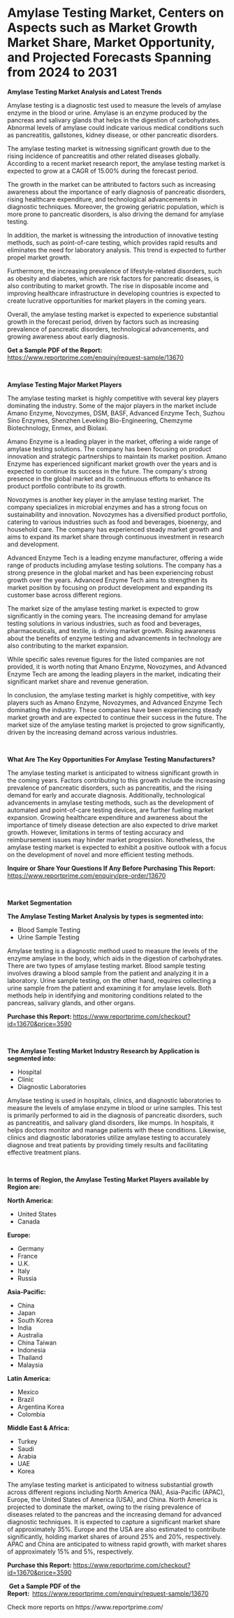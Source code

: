 <p><h1>Amylase Testing Market, Centers on Aspects such as Market Growth Market Share, Market Opportunity, and Projected Forecasts Spanning from 2024 to 2031</h1></p><p><strong>Amylase Testing Market Analysis and Latest Trends</strong></p>
<p><p>Amylase testing is a diagnostic test used to measure the levels of amylase enzyme in the blood or urine. Amylase is an enzyme produced by the pancreas and salivary glands that helps in the digestion of carbohydrates. Abnormal levels of amylase could indicate various medical conditions such as pancreatitis, gallstones, kidney disease, or other pancreatic disorders.</p><p>The amylase testing market is witnessing significant growth due to the rising incidence of pancreatitis and other related diseases globally. According to a recent market research report, the amylase testing market is expected to grow at a CAGR of 15.00% during the forecast period.</p><p>The growth in the market can be attributed to factors such as increasing awareness about the importance of early diagnosis of pancreatic disorders, rising healthcare expenditure, and technological advancements in diagnostic techniques. Moreover, the growing geriatric population, which is more prone to pancreatic disorders, is also driving the demand for amylase testing.</p><p>In addition, the market is witnessing the introduction of innovative testing methods, such as point-of-care testing, which provides rapid results and eliminates the need for laboratory analysis. This trend is expected to further propel market growth.</p><p>Furthermore, the increasing prevalence of lifestyle-related disorders, such as obesity and diabetes, which are risk factors for pancreatic diseases, is also contributing to market growth. The rise in disposable income and improving healthcare infrastructure in developing countries is expected to create lucrative opportunities for market players in the coming years.</p><p>Overall, the amylase testing market is expected to experience substantial growth in the forecast period, driven by factors such as increasing prevalence of pancreatic disorders, technological advancements, and growing awareness about early diagnosis.</p></p>
<p><strong>Get a Sample PDF of the Report:&nbsp;</strong> <a href="https://www.reportprime.com/enquiry/request-sample/13670">https://www.reportprime.com/enquiry/request-sample/13670</a></p>
<p>&nbsp;</p>
<p><strong>Amylase Testing Major Market Players</strong></p>
<p><p>The amylase testing market is highly competitive with several key players dominating the industry. Some of the major players in the market include Amano Enzyme, Novozymes, DSM, BASF, Advanced Enzyme Tech, Suzhou Sino Enzymes, Shenzhen Leveking Bio-Engineering, Chemzyme Biotechnology, Enmex, and Biolaxi.</p><p>Amano Enzyme is a leading player in the market, offering a wide range of amylase testing solutions. The company has been focusing on product innovation and strategic partnerships to maintain its market position. Amano Enzyme has experienced significant market growth over the years and is expected to continue its success in the future. The company's strong presence in the global market and its continuous efforts to enhance its product portfolio contribute to its growth.</p><p>Novozymes is another key player in the amylase testing market. The company specializes in microbial enzymes and has a strong focus on sustainability and innovation. Novozymes has a diversified product portfolio, catering to various industries such as food and beverages, bioenergy, and household care. The company has experienced steady market growth and aims to expand its market share through continuous investment in research and development.</p><p>Advanced Enzyme Tech is a leading enzyme manufacturer, offering a wide range of products including amylase testing solutions. The company has a strong presence in the global market and has been experiencing robust growth over the years. Advanced Enzyme Tech aims to strengthen its market position by focusing on product development and expanding its customer base across different regions.</p><p>The market size of the amylase testing market is expected to grow significantly in the coming years. The increasing demand for amylase testing solutions in various industries, such as food and beverages, pharmaceuticals, and textile, is driving market growth. Rising awareness about the benefits of enzyme testing and advancements in technology are also contributing to the market expansion.</p><p>While specific sales revenue figures for the listed companies are not provided, it is worth noting that Amano Enzyme, Novozymes, and Advanced Enzyme Tech are among the leading players in the market, indicating their significant market share and revenue generation.</p><p>In conclusion, the amylase testing market is highly competitive, with key players such as Amano Enzyme, Novozymes, and Advanced Enzyme Tech dominating the industry. These companies have been experiencing steady market growth and are expected to continue their success in the future. The market size of the amylase testing market is projected to grow significantly, driven by the increasing demand across various industries.</p></p>
<p>&nbsp;</p>
<p><strong>What Are The Key Opportunities For Amylase Testing Manufacturers?</strong></p>
<p><p>The amylase testing market is anticipated to witness significant growth in the coming years. Factors contributing to this growth include the increasing prevalence of pancreatic disorders, such as pancreatitis, and the rising demand for early and accurate diagnosis. Additionally, technological advancements in amylase testing methods, such as the development of automated and point-of-care testing devices, are further fueling market expansion. Growing healthcare expenditure and awareness about the importance of timely disease detection are also expected to drive market growth. However, limitations in terms of testing accuracy and reimbursement issues may hinder market progression. Nonetheless, the amylase testing market is expected to exhibit a positive outlook with a focus on the development of novel and more efficient testing methods.</p></p>
<p><strong>Inquire or Share Your Questions If Any Before Purchasing This Report:</strong> <a href="https://www.reportprime.com/enquiry/pre-order/13670">https://www.reportprime.com/enquiry/pre-order/13670</a></p>
<p>&nbsp;</p>
<p><strong>Market Segmentation</strong></p>
<p><strong>The Amylase Testing Market Analysis by types is segmented into:</strong></p>
<p><ul><li>Blood Sample Testing</li><li>Urine Sample Testing</li></ul></p>
<p><p>Amylase testing is a diagnostic method used to measure the levels of the enzyme amylase in the body, which aids in the digestion of carbohydrates. There are two types of amylase testing market. Blood sample testing involves drawing a blood sample from the patient and analyzing it in a laboratory. Urine sample testing, on the other hand, requires collecting a urine sample from the patient and examining it for amylase levels. Both methods help in identifying and monitoring conditions related to the pancreas, salivary glands, and other organs.</p></p>
<p><strong>Purchase this Report:&nbsp;</strong><a href="https://www.reportprime.com/checkout?id=13670&price=3590">https://www.reportprime.com/checkout?id=13670&price=3590</a></p>
<p>&nbsp;</p>
<p><strong>The Amylase Testing Market Industry Research by Application is segmented into:</strong></p>
<p><ul><li>Hospital</li><li>Clinic</li><li>Diagnostic Laboratories</li></ul></p>
<p><p>Amylase testing is used in hospitals, clinics, and diagnostic laboratories to measure the levels of amylase enzyme in blood or urine samples. This test is primarily performed to aid in the diagnosis of pancreatic disorders, such as pancreatitis, and salivary gland disorders, like mumps. In hospitals, it helps doctors monitor and manage patients with these conditions. Likewise, clinics and diagnostic laboratories utilize amylase testing to accurately diagnose and treat patients by providing timely results and facilitating effective treatment plans.</p></p>
<p>&nbsp;</p>
<p><strong>In terms of Region, the Amylase Testing Market Players available by Region are:</strong></p>
<p>
    <p> <strong> North America: </strong>
        <ul>
            <li>United States</li>
            <li>Canada</li>
        </ul>
        </p> 
    <p> <strong> Europe: </strong>
        <ul>
            <li>Germany</li>
            <li>France</li>
            <li>U.K.</li>
            <li>Italy</li>
            <li>Russia</li>
        </ul>
        </p> 
    <p> <strong> Asia-Pacific: </strong>
        <ul>
            <li>China</li>
            <li>Japan</li>
            <li>South Korea</li>
            <li>India</li>
            <li>Australia</li>
            <li>China Taiwan</li>
            <li>Indonesia</li>
            <li>Thailand</li>
            <li>Malaysia</li>
        </ul>
        </p> 
    <p> <strong> Latin America: </strong>
        <ul>
            <li>Mexico</li>
            <li>Brazil</li>
            <li>Argentina Korea</li>
            <li>Colombia</li>
        </ul>
        </p> 
    <p> <strong> Middle East & Africa: </strong>
        <ul>
            <li>Turkey</li>
            <li>Saudi</li>
            <li>Arabia</li>
            <li>UAE</li>
            <li>Korea</li>
        </ul>
    </p>
    </p>
<p><p>The amylase testing market is anticipated to witness substantial growth across different regions including North America (NA), Asia-Pacific (APAC), Europe, the United States of America (USA), and China. North America is projected to dominate the market, owing to the rising prevalence of diseases related to the pancreas and the increasing demand for advanced diagnostic techniques. It is expected to capture a significant market share of approximately 35%. Europe and the USA are also estimated to contribute significantly, holding market shares of around 25% and 20%, respectively. APAC and China are anticipated to witness rapid growth, with market shares of approximately 15% and 5%, respectively.</p></p>
<p><strong>Purchase this Report: </strong><a href="https://www.reportprime.com/checkout?id=13670&price=3590">https://www.reportprime.com/checkout?id=13670&price=3590</a></p>
<p>&nbsp;<strong>Get a Sample PDF of the Report:&nbsp;&nbsp;</strong><a href="https://www.reportprime.com/enquiry/request-sample/13670">https://www.reportprime.com/enquiry/request-sample/13670</a></p>
<p><strong></strong></p>
<p>Check more reports on https://www.reportprime.com/</p>
